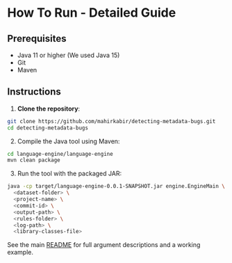 # How To Run - Detailed Guide

## Prerequisites

- Java 11 or higher (We used Java 15)
- Git
- Maven

## Instructions

1. **Clone the repository**:
```bash
git clone https://github.com/mahirkabir/detecting-metadata-bugs.git
cd detecting-metadata-bugs
```

2. Compile the Java tool using Maven:
```bash
cd language-engine/language-engine
mvn clean package
```

3. Run the tool with the packaged JAR:
```bash
java -cp target/language-engine-0.0.1-SNAPSHOT.jar engine.EngineMain \
  <dataset-folder> \
  <project-name> \
  <commit-id> \
  <output-path> \
  <rules-folder> \
  <log-path> \
  <library-classes-file>
```

See the main [README](/README.md) for full argument descriptions and a working example.
